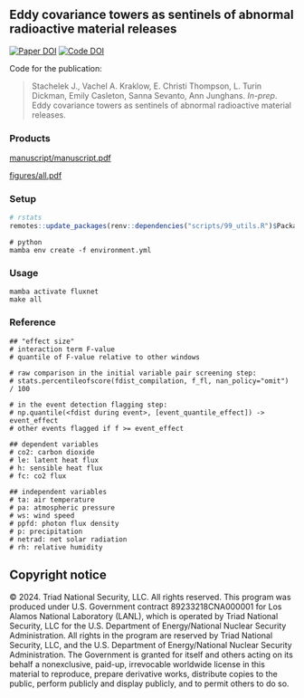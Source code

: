 ## Eddy covariance towers as sentinels of abnormal radioactive material releases

[![Paper DOI](https://img.shields.io/badge/Paper-DOI-blue.svg)](https://doi.org) [![Code DOI](https://img.shields.io/badge/Code-DOI-blue.svg)](https://doi.org)

Code for the publication:

> Stachelek J., Vachel A. Kraklow, E. Christi Thompson, L. Turin Dickman, Emily Casleton, Sanna Sevanto, Ann Junghans. _In-prep_. Eddy covariance towers as sentinels of abnormal radioactive material releases.

### Products

[manuscript/manuscript.pdf](manuscript/manuscript.pdf)

[figures/all.pdf](figures/all.pdf)

### Setup

```R
# rstats
remotes::update_packages(renv::dependencies("scripts/99_utils.R")$Package)
```

```shell
# python
mamba env create -f environment.yml
```

### Usage

```shell
mamba activate fluxnet
make all
```

### Reference

```shell
## "effect size"
# interaction term F-value
# quantile of F-value relative to other windows

# raw comparison in the initial variable pair screening step:
# stats.percentileofscore(fdist_compilation, f_fl, nan_policy="omit") / 100

# in the event detection flagging step:
# np.quantile(<fdist during event>, [event_quantile_effect]) -> event_effect
# other events flagged if f >= event_effect
```

```shell
## dependent variables
# co2: carbon dioxide
# le: latent heat flux
# h: sensible heat flux
# fc: co2 flux

## independent variables
# ta: air temperature
# pa: atmospheric pressure
# ws: wind speed
# ppfd: photon flux density
# p: precipitation
# netrad: net solar radiation
# rh: relative humidity
```

## Copyright notice

© 2024. Triad National Security, LLC. All rights reserved.
This program was produced under U.S. Government contract 89233218CNA000001 for Los Alamos
National Laboratory (LANL), which is operated by Triad National Security, LLC for the U.S.
Department of Energy/National Nuclear Security Administration. All rights in the program are
reserved by Triad National Security, LLC, and the U.S. Department of Energy/National Nuclear
Security Administration. The Government is granted for itself and others acting on its behalf a
nonexclusive, paid-up, irrevocable worldwide license in this material to reproduce, prepare
derivative works, distribute copies to the public, perform publicly and display publicly, and to permit
others to do so.
